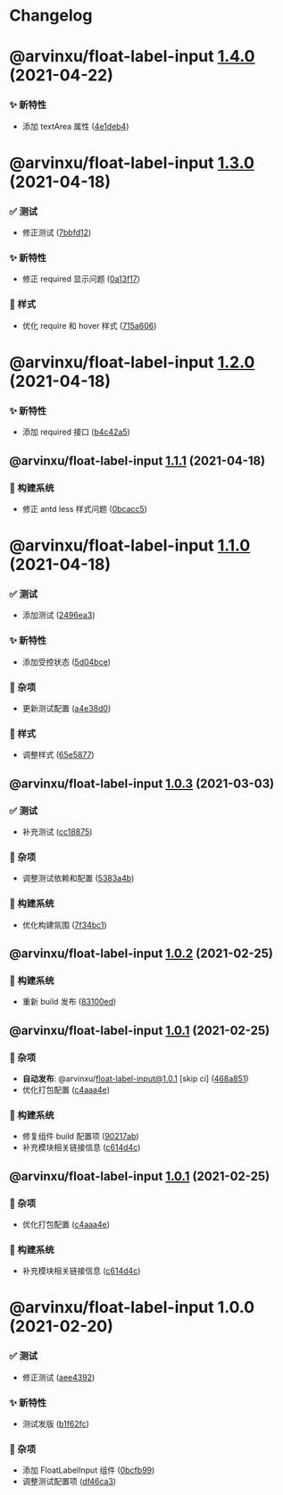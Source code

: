 # Changelog

# @arvinxu/float-label-input [1.4.0](https://github.com/arvinxx/components/compare/@arvinxu/float-label-input@1.3.0...@arvinxu/float-label-input@1.4.0) (2021-04-22)


### ✨ 新特性

* 添加 textArea 属性 ([4e1deb4](https://github.com/arvinxx/components/commit/4e1deb4))

# @arvinxu/float-label-input [1.3.0](https://github.com/arvinxx/components/compare/@arvinxu/float-label-input@1.2.0...@arvinxu/float-label-input@1.3.0) (2021-04-18)


### ✅ 测试

* 修正测试 ([7bbfd12](https://github.com/arvinxx/components/commit/7bbfd12))


### ✨ 新特性

* 修正 required 显示问题 ([0a13f17](https://github.com/arvinxx/components/commit/0a13f17))


### 💄 样式

* 优化 require 和 hover 样式 ([715a606](https://github.com/arvinxx/components/commit/715a606))

# @arvinxu/float-label-input [1.2.0](https://github.com/arvinxx/components/compare/@arvinxu/float-label-input@1.1.1...@arvinxu/float-label-input@1.2.0) (2021-04-18)


### ✨ 新特性

* 添加 required 接口 ([b4c42a5](https://github.com/arvinxx/components/commit/b4c42a5))

## @arvinxu/float-label-input [1.1.1](https://github.com/arvinxx/components/compare/@arvinxu/float-label-input@1.1.0...@arvinxu/float-label-input@1.1.1) (2021-04-18)


### 👷 构建系统

* 修正 antd less 样式问题 ([0bcacc5](https://github.com/arvinxx/components/commit/0bcacc5))

# @arvinxu/float-label-input [1.1.0](https://github.com/arvinxx/components/compare/@arvinxu/float-label-input@1.0.3...@arvinxu/float-label-input@1.1.0) (2021-04-18)


### ✅ 测试

* 添加测试 ([2496ea3](https://github.com/arvinxx/components/commit/2496ea3))


### ✨ 新特性

* 添加受控状态 ([5d04bce](https://github.com/arvinxx/components/commit/5d04bce))


### 🎫 杂项

* 更新测试配置 ([a4e38d0](https://github.com/arvinxx/components/commit/a4e38d0))


### 💄 样式

* 调整样式 ([65e5877](https://github.com/arvinxx/components/commit/65e5877))

## @arvinxu/float-label-input [1.0.3](https://github.com/arvinxx/components/compare/@arvinxu/float-label-input@1.0.2...@arvinxu/float-label-input@1.0.3) (2021-03-03)


### ✅ 测试

* 补充测试 ([cc18875](https://github.com/arvinxx/components/commit/cc18875))


### 🎫 杂项

* 调整测试依赖和配置 ([5383a4b](https://github.com/arvinxx/components/commit/5383a4b))


### 👷 构建系统

* 优化构建氛围 ([7f34bc1](https://github.com/arvinxx/components/commit/7f34bc1))

## @arvinxu/float-label-input [1.0.2](https://github.com/arvinxx/components/compare/@arvinxu/float-label-input@1.0.1...@arvinxu/float-label-input@1.0.2) (2021-02-25)


### 👷 构建系统

* 重新 build 发布 ([83100ed](https://github.com/arvinxx/components/commit/83100ed))

## @arvinxu/float-label-input [1.0.1](https://github.com/arvinxx/components/compare/@arvinxu/float-label-input@1.0.0...@arvinxu/float-label-input@1.0.1) (2021-02-25)


### 🎫 杂项

* **自动发布**: @arvinxu/float-label-input@1.0.1 [skip ci] ([468a851](https://github.com/arvinxx/components/commit/468a851))
* 优化打包配置 ([c4aaa4e](https://github.com/arvinxx/components/commit/c4aaa4e))


### 👷 构建系统

* 修复组件 build 配置项 ([90217ab](https://github.com/arvinxx/components/commit/90217ab))
* 补充模块相关链接信息 ([c614d4c](https://github.com/arvinxx/components/commit/c614d4c))

## @arvinxu/float-label-input [1.0.1](https://github.com/arvinxx/components/compare/@arvinxu/float-label-input@1.0.0...@arvinxu/float-label-input@1.0.1) (2021-02-25)


### 🎫 杂项

* 优化打包配置 ([c4aaa4e](https://github.com/arvinxx/components/commit/c4aaa4e))


### 👷 构建系统

* 补充模块相关链接信息 ([c614d4c](https://github.com/arvinxx/components/commit/c614d4c))

# @arvinxu/float-label-input 1.0.0 (2021-02-20)


### ✅ 测试

* 修正测试 ([aee4392](https://github.com/arvinxx/components/commit/aee4392))


### ✨ 新特性

* 测试发版 ([b1f62fc](https://github.com/arvinxx/components/commit/b1f62fc))


### 🎫 杂项

* 添加 FloatLabelInput 组件 ([0bcfb99](https://github.com/arvinxx/components/commit/0bcfb99))
* 调整测试配置项 ([df46ca3](https://github.com/arvinxx/components/commit/df46ca3))
